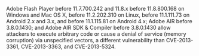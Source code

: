 Adobe Flash Player before 11.7.700.242 and 11.8.x before 11.8.800.168 on Windows and Mac OS X, before 11.2.202.310 on Linux, before 11.1.111.73 on Android 2.x and 3.x, and before 11.1.115.81 on Android 4.x; Adobe AIR before 3.8.0.1430; and Adobe AIR SDK & Compiler before 3.8.0.1430 allow attackers to execute arbitrary code or cause a denial of service (memory corruption) via unspecified vectors, a different vulnerability than CVE-2013-3361, CVE-2013-3363, and CVE-2013-5324.
